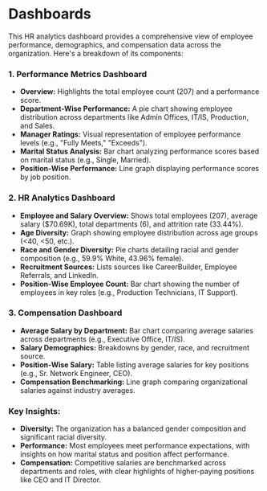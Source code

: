 # Dashboards
This HR analytics dashboard provides a comprehensive view of employee performance, demographics, and compensation data across the organization. Here's a breakdown of its components:

### 1. **Performance Metrics Dashboard**
   - **Overview:** Highlights the total employee count (207) and a performance score.
   - **Department-Wise Performance:** A pie chart showing employee distribution across departments like Admin Offices, IT/IS, Production, and Sales.
   - **Manager Ratings:** Visual representation of employee performance levels (e.g., "Fully Meets," "Exceeds").
   - **Marital Status Analysis:** Bar chart analyzing performance scores based on marital status (e.g., Single, Married).
   - **Position-Wise Performance:** Line graph displaying performance scores by job position.

### 2. **HR Analytics Dashboard**
   - **Employee and Salary Overview:** Shows total employees (207), average salary ($70.69K), total departments (6), and attrition rate (33.44%).
   - **Age Diversity:** Graph showing employee distribution across age groups (<40, <50, etc.).
   - **Race and Gender Diversity:** Pie charts detailing racial and gender composition (e.g., 59.9% White, 43.96% female).
   - **Recruitment Sources:** Lists sources like CareerBuilder, Employee Referrals, and LinkedIn.
   - **Position-Wise Employee Count:** Bar chart showing the number of employees in key roles (e.g., Production Technicians, IT Support).

### 3. **Compensation Dashboard**
   - **Average Salary by Department:** Bar chart comparing average salaries across departments (e.g., Executive Office, IT/IS).
   - **Salary Demographics:** Breakdowns by gender, race, and recruitment source.
   - **Position-Wise Salary:** Table listing average salaries for key positions (e.g., Sr. Network Engineer, CEO).
   - **Compensation Benchmarking:** Line graph comparing organizational salaries against industry averages.

### Key Insights:
- **Diversity:** The organization has a balanced gender composition and significant racial diversity.
- **Performance:** Most employees meet performance expectations, with insights on how marital status and position affect performance.
- **Compensation:** Competitive salaries are benchmarked across departments and roles, with clear highlights of higher-paying positions like CEO and IT Director.
